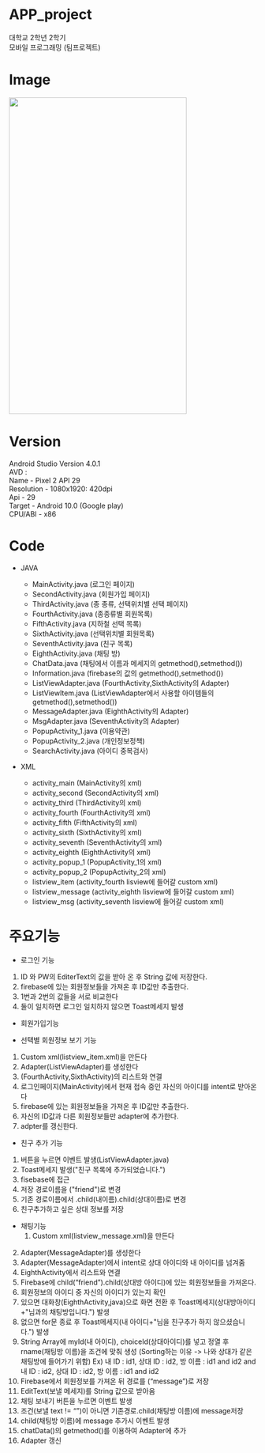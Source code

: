 # APP_project
대학교 2학년 2학기   
모바일 프로그래밍 (팀프로젝트)

# Image
<img src = 'https://user-images.githubusercontent.com/94786383/143447639-ed78cf8d-36d8-4b1d-843f-dd976e00e346.png' width='360' height='640' >

# Version 
Android Studio Version 4.0.1    
AVD :    
Name - Pixel 2 API 29    
Resolution - 1080x1920: 420dpi   
Api - 29   
Target - Android 10.0 (Google play)    
CPU/ABI - x86   

# Code
- JAVA
    - MainActivity.java (로그인 페이지)   
    - SecondActivity.java (회원가입 페이지)    
    - ThirdActivity.java (종 종류, 선택위치별 선택 페이지)   
    - FourthActivity.java (종종류별 회원목록)   
    - FifthActivity.java (지하철 선택 목록)   
    - SixthActivity.java (선택위치별 회원목록)   
    - SeventhActivity.java (친구 목록)   
    - EighthActivity.java (채팅 방)   
    - ChatData.java  (채팅에서 이름과 메세지의 getmethod(),setmethod())   
    - Information.java (firebase의 값의 getmethod(),setmethod())   
    - ListViewAdapter.java (FourthActivity,SixthActivity의 Adapter)   
    - ListViewItem.java (ListViewAdapter에서 사용할 아이템들의 getmethod(),setmethod())   
    - MessageAdapter.java (EighthActivity의 Adapter)   
    - MsgAdapter.java (SeventhActivity의 Adapter)   
    - PopupActivity_1.java (이용약관)   
    - PopupActivity_2.java (개인정보정책)   
    - SearchActivity.java (아이디 중복검사)   

- XML
    - activity_main (MainActivity의 xml)   
    - activity_second (SecondActivity의 xml)   
    - activity_third (ThirdActivity의 xml)   
    - activity_fourth (FourthActivity의 xml)   
    - activity_fifth (FifthActivity의 xml)   
    - activity_sixth (SixthActivity의 xml)   
    - activity_seventh (SeventhActivity의 xml)   
    - activity_eighth (EighthActivity의 xml)   
    - activity_popup_1 (PopupActivity_1의 xml)   
    - activity_popup_2 (PopupActivity_2의 xml)   
    - listview_item (activity_fourth lisview에 들어갈 custom xml)   
    - listview_message (activity_eighth lisview에 들어갈 custom xml)   
    - listview_msg (activity_seventh lisview에 들어갈 custom xml)   

# 주요기능

- 로그인 기능    
 1. ID 와 PW의 EditerText의 값을 받아 온 후 String 값에 저장한다.   
 2. firebase에 있는 회원정보들을 가져온 후 ID값만 추출한다.   
 3. 1번과 2번의 값들을 서로 비교한다   
 4. 둘이 일치하면 로그인 일치하지 않으면 Toast메세지 발생   

- 회원가입기능

- 선택별 회원정보 보기 기능 
 1. Custom xml(listview_item.xml)을 만든다   
 2. Adapter(ListViewAdapter)를 생성한다   
 3. (FourthActivity,SixthActivity)의 리스트와 연결   
 4. 로그인페이지(MainActivity)에서 현재 접속 중인 자신의 아이디를 intent로 받아온다   
 5. firebase에 있는 회원정보들을 가져온 후 ID값만 추출한다.   
 6. 자신의 ID값과 다른 회원정보들만 adapter에 추가한다.   
 7. adpter를 갱신한다.   

- 친구 추가 기능 
 1. 버튼을 누르면 이벤트 발생(ListViewAdapter.java)   
 2. Toast메세지 발생("친구 목록에 추가되었습니다.")   
 3. fisebase에 접근    
 4. 저장 경로이름을 ("friend")로 변경   
 5. 기존 경로이름에서 .child(내이름).child(상대이름)로 변경   
 6. 친구추가하고 싶은 상대 정보를 저장   

- 채팅기능 
    1. Custom xml(listview_message.xml)을 만든다   
 2. Adapter(MessageAdapter)를 생성한다   
 3. Adapter(MessageAdapter)에서 intent로 상대 아이디와 내 아이디를 넘겨줌   
 4. EighthActivity에서 리스트와 연결   
 5. Firebase에 child(“friend”).child(상대방 아이디)에 있는 회원정보들을 가져온다.   
 6. 회원정보의 아이디 중 자신의 아이디가 있는지 확인    
 7. 있으면 대화창(EighthActivity,java)으로 화면 전환 후 Toast메세지(상대방아이디+"님과의 채팅방입니다.") 발생    
 8. 없으면 for문 종료 후 Toast메세지(내 아이디+"님을 친구추가 하지 않으셨습니다.") 발생   
 9. String Array에 myId(내 아이디), choiceId(상대아이디)를 넣고 정열 후 rname(채팅방 이름)을 조건에 맞춰 생성 (Sorting하는 이유 -> 나와 상대가 같은 채팅방에 들어가기 위함)   Ex) 내 ID : id1, 상대 ID : id2, 방 이름 : id1 and id2 and 내 ID : id2, 상대 ID : id2, 방 이름 : id1 and id2   
 10. Firebase에서 회원정보를 가져온 뒤 경로를 (“message”)로 저장   
 11. EditText(보낼 메세지)를 String 값으로 받아옴    
 12. 채팅 보내기 버튼을 누르면 이벤트 발생   
 13. 조건(보낼 text != “”)이 아니면 기존경로.child(채팅방 이름)에 message저장   
 14. child(채팅방 이름)에 message 추가시 이벤트 발생   
 15. chatData()의 getmethod()를 이용하여 Adapter에 추가   
 16. Adapter 갱신   
